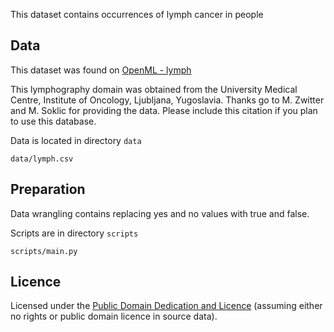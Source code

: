 This dataset contains occurrences of lymph cancer in people

## Data

This dataset was found on [OpenML - lymph](https://www.openml.org/d/10)

This lymphography domain was obtained from the University Medical Centre,
Institute of Oncology, Ljubljana, Yugoslavia.  Thanks go to M. Zwitter and
M. Soklic for providing the data. Please include this citation if you plan
to use this database.

Data is located in directory `data`

`data/lymph.csv`

## Preparation

Data wrangling contains replacing yes and no values with true and false.

Scripts are in directory `scripts`

`scripts/main.py`

## Licence
Licensed under the [Public Domain Dedication and Licence][pddl] (assuming
either no rights or public domain licence in source data).

[pddl]: http://opendatacommons.org/licenses/pddl/1.0/

